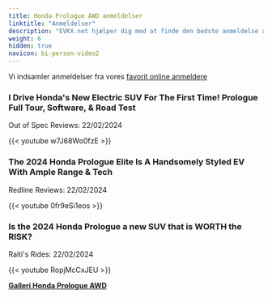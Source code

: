 ```yaml
---
title: Honda Prologue AWD anmeldelser
linktitle: "Anmeldelser"
description: "EVKX.net hjælper dig med at finde den bedste anmeldelse af denne model."
weight: 6
hidden: true
navicon: bi-person-video2
---
```

Vi indsamler anmeldelser fra vores [favorit online anmeldere](../../../../../guides/evreviewers/)

<div class="container text-center shadow p-2 pe-4 mb-5 bg-body-tertiary rounded border">
<h3>I Drive Honda's New Electric SUV For The First Time! Prologue Full Tour, Software, & Road Test</h3>
<p>Out of Spec Reviews: 22/02/2024</p>

{{< youtube w7J68Wo0fzE >}}

</div>
<div class="container text-center shadow p-2 pe-4 mb-5 bg-body-tertiary rounded border">
<h3>The 2024 Honda Prologue Elite Is A Handsomely Styled EV With Ample Range & Tech</h3>
<p>Redline Reviews: 22/02/2024</p>

{{< youtube 0fr9eSi1eos >}}

</div>
<div class="container text-center shadow p-2 pe-4 mb-5 bg-body-tertiary rounded border">
<h3>Is the 2024 Honda Prologue a new SUV that is WORTH the RISK?</h3>
<p>Raiti's Rides: 22/02/2024</p>

{{< youtube RopjMcCxJEU >}}

</div>
<div class="mt-3 mb-3">
<a href="../gallery/" class="text-decoration-none text-black">
<strong><i class="bi-arrow-left"></i>Galleri  </strong>
</a>
<a href="../" class="text-decoration-none text-black float-end">
<strong>Honda Prologue AWD <i class="bi-arrow-right"></i></strong>
</a>
</div>
